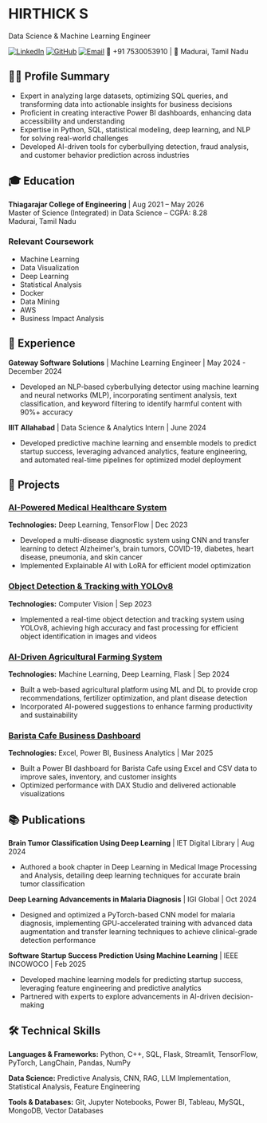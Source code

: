 # HIRTHICK S

Data Science & Machine Learning Engineer

[![LinkedIn](https://img.shields.io/badge/LinkedIn-Connect-blue)](https://linkedin.com/in/hirthicks/)
[![GitHub](https://img.shields.io/badge/GitHub-Follow-gray)](https://github.com/Hirthick6)
[![Email](https://img.shields.io/badge/Email-Contact-red)](mailto:hirthicksofficial@gmail.com)
📱 +91 7530053910 | 📍 Madurai, Tamil Nadu

## 👨‍💻 Profile Summary

- Expert in analyzing large datasets, optimizing SQL queries, and transforming data into actionable insights for business decisions
- Proficient in creating interactive Power BI dashboards, enhancing data accessibility and understanding
- Expertise in Python, SQL, statistical modeling, deep learning, and NLP for solving real-world challenges
- Developed AI-driven tools for cyberbullying detection, fraud analysis, and customer behavior prediction across industries

## 🎓 Education

**Thiagarajar College of Engineering** | Aug 2021 – May 2026  
Master of Science (Integrated) in Data Science – CGPA: 8.28  
Madurai, Tamil Nadu

### Relevant Coursework
- Machine Learning
- Data Visualization
- Deep Learning
- Statistical Analysis
- Docker
- Data Mining
- AWS
- Business Impact Analysis

## 💼 Experience

**Gateway Software Solutions** | Machine Learning Engineer | May 2024 - December 2024
- Developed an NLP-based cyberbullying detector using machine learning and neural networks (MLP), incorporating sentiment analysis, text classification, and keyword filtering to identify harmful content with 90%+ accuracy

**IIIT Allahabad** | Data Science & Analytics Intern | June 2024
- Developed predictive machine learning and ensemble models to predict startup success, leveraging advanced analytics, feature engineering, and automated real-time pipelines for optimized model deployment

## 🚀 Projects

### [AI-Powered Medical Healthcare System](https://github.com/Hirthick6/ai-powered-medical-healthcare)
**Technologies:** Deep Learning, TensorFlow | Dec 2023
- Developed a multi-disease diagnostic system using CNN and transfer learning to detect Alzheimer's, brain tumors, COVID-19, diabetes, heart disease, pneumonia, and skin cancer
- Implemented Explainable AI with LoRA for efficient model optimization

### [Object Detection & Tracking with YOLOv8](https://github.com/Hirthick6/object-detection-tracking)
**Technologies:** Computer Vision | Sep 2023
- Implemented a real-time object detection and tracking system using YOLOv8, achieving high accuracy and fast processing for efficient object identification in images and videos

### [AI-Driven Agricultural Farming System](https://github.com/Hirthick6/ai-farming-system)
**Technologies:** Machine Learning, Deep Learning, Flask | Sep 2024
- Built a web-based agricultural platform using ML and DL to provide crop recommendations, fertilizer optimization, and plant disease detection
- Incorporated AI-powered suggestions to enhance farming productivity and sustainability

### [Barista Cafe Business Dashboard](https://github.com/Hirthick6/barista-cafe-dashboard)
**Technologies:** Excel, Power BI, Business Analytics | Mar 2025
- Built a Power BI dashboard for Barista Cafe using Excel and CSV data to improve sales, inventory, and customer insights
- Optimized performance with DAX Studio and delivered actionable visualizations

## 📚 Publications

**Brain Tumor Classification Using Deep Learning** | IET Digital Library | Aug 2024
- Authored a book chapter in Deep Learning in Medical Image Processing and Analysis, detailing deep learning techniques for accurate brain tumor classification

**Deep Learning Advancements in Malaria Diagnosis** | IGI Global | Oct 2024
- Designed and optimized a PyTorch-based CNN model for malaria diagnosis, implementing GPU-accelerated training with advanced data augmentation and transfer learning techniques to achieve clinical-grade detection performance

**Software Startup Success Prediction Using Machine Learning** | IEEE INCOWOCO | Feb 2025
- Developed machine learning models for predicting startup success, leveraging feature engineering and predictive analytics
- Partnered with experts to explore advancements in AI-driven decision-making

## 🛠️ Technical Skills

**Languages & Frameworks:** Python, C++, SQL, Flask, Streamlit, TensorFlow, PyTorch, LangChain, Pandas, NumPy

**Data Science:** Predictive Analysis, CNN, RAG, LLM Implementation, Statistical Analysis, Feature Engineering

**Tools & Databases:** Git, Jupyter Notebooks, Power BI, Tableau, MySQL, MongoDB, Vector Databases
